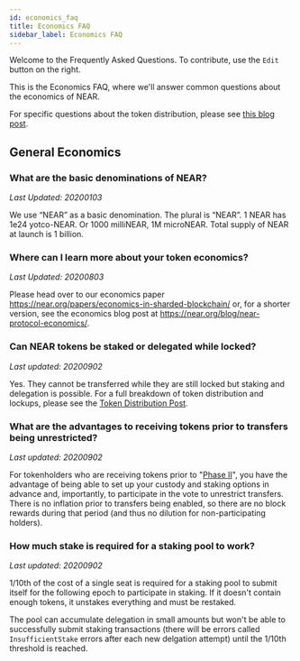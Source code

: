 ```yaml
---
id: economics_faq
title: Economics FAQ
sidebar_label: Economics FAQ
---
```


Welcome to the Frequently Asked Questions. To contribute, use the `Edit` button on the right.

This is the Economics FAQ, where we'll answer common questions about the economics of NEAR.

For specific questions about the token distribution, please see [this blog post](https://near.org/blog/near-token-supply-and-distribution/).


## General Economics

### What are the basic denominations of NEAR?
*Last Updated: 20200103*

We use “NEAR” as a basic denomination. The plural is “NEAR”.
1 NEAR has 1e24 yotco-NEAR. Or 1000 milliNEAR, 1M microNEAR.
Total supply of NEAR at launch is 1 billion.


### Where can I learn more about your token economics?
*Last Updated: 20200803*

Please head over to our economics paper https://near.org/papers/economics-in-sharded-blockchain/ or, for a shorter version, see the economics blog post at https://near.org/blog/near-protocol-economics/.


### Can NEAR tokens be staked or delegated while locked?
*Last updated: 20200902*

Yes. They cannot be transferred while they are still locked but staking and delegation is possible.  For a full breakdown of token distribution and lockups, please see the [Token Distribution Post](https://near.org/blog/near-token-supply-and-distribution/).


### What are the advantages to receiving tokens prior to transfers being unrestricted? 
*Last updated: 20200902*

For tokenholders who are receiving tokens prior to "[Phase II](https://near.org/blog/mainnet-roadmap/)", you have the advantage of being able to set up your custody and staking options in advance and, importantly, to participate in the vote to unrestrict transfers.  There is no inflation prior to transfers being enabled, so there are no block rewards during that period (and thus no dilution for non-participating holders). 


### How much stake is required for a staking pool to work?
*Last updated: 20200902*

1/10th of the cost of a single seat is required for a staking pool to submit itself for the following epoch to participate in staking.  If it doesn't contain enough tokens, it unstakes everything and must be restaked.  

The pool can accumulate delegation in small amounts but won't be able to successfully submit staking transactions (there will be errors called `InsufficientStake` errors after each new delgation attempt) until the 1/10th threshold is reached.
